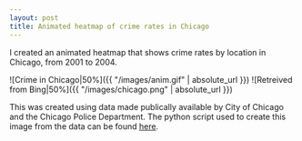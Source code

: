 ```yaml
---
layout: post
title: Animated heatmap of crime rates in Chicago
---
```


I created an animated heatmap that shows crime rates by location in Chicago, from 2001 to 2004. 

![Crime in Chicago|50%]({{ "/images/anim.gif" | absolute_url }})    ![Retreived from Bing|50%]({{ "/images/chicago.png" | absolute_url }})

This was created using data made publically available by City of Chicago and the Chicago Police Department. The python script used to create this image from the data can be found [here](https://www.kaggle.com/lane203j/animated-heat-map-of-crime-in-chicago-2001-2004).
